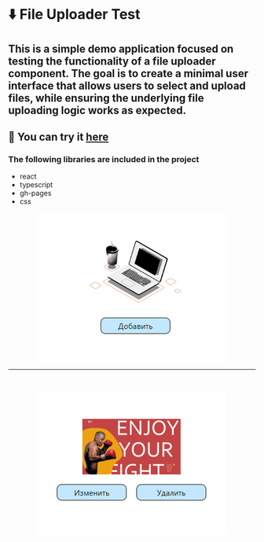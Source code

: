 # :arrow_down: File Uploader Test
## This is a simple demo application focused on testing the functionality of a file uploader component. The goal is to create a minimal user interface that allows users to select and upload files, while ensuring the underlying file uploading logic works as expected.

## :link: You can try it [here](https://veluat.github.io/file-uploader-test)

### The following libraries are included in the project
* react
* typescript
* gh-pages
* css
<div align="center">

![img](src/assets/test-default.png)
<br/>
___
<br/>

![img](src/assets/test-upload.png)

</div>
